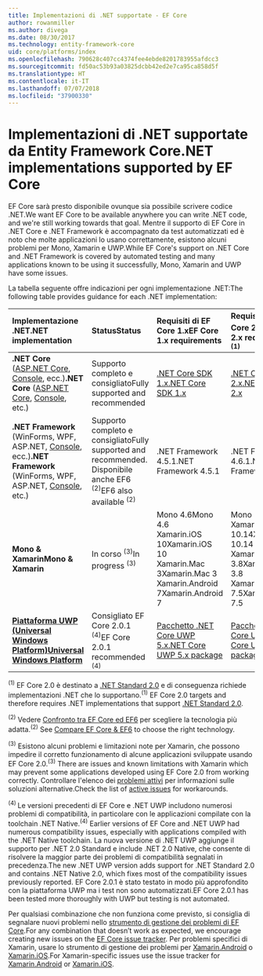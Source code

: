```yaml
---
title: Implementazioni di .NET supportate - EF Core
author: rowanmiller
ms.author: divega
ms.date: 08/30/2017
ms.technology: entity-framework-core
uid: core/platforms/index
ms.openlocfilehash: 790628c407cc4374fee4ebde8201783955afdcc3
ms.sourcegitcommit: fd50ac53b93a03825dcbb42ed2e7ca95ca858d5f
ms.translationtype: HT
ms.contentlocale: it-IT
ms.lasthandoff: 07/07/2018
ms.locfileid: "37900330"
---
```

# <a name="net-implementations-supported-by-ef-core"></a><span data-ttu-id="bd38e-102">Implementazioni di .NET supportate da Entity Framework Core</span><span class="sxs-lookup"><span data-stu-id="bd38e-102">.NET implementations supported by EF Core</span></span>

<span data-ttu-id="bd38e-103">EF Core sarà presto disponibile ovunque sia possibile scrivere codice .NET.</span><span class="sxs-lookup"><span data-stu-id="bd38e-103">We want EF Core to be available anywhere you can write .NET code, and we're still working towards that goal.</span></span> <span data-ttu-id="bd38e-104">Mentre il supporto di EF Core in .NET Core e .NET Framework è accompagnato da test automatizzati ed è noto che molte applicazioni lo usano correttamente, esistono alcuni problemi per Mono, Xamarin e UWP.</span><span class="sxs-lookup"><span data-stu-id="bd38e-104">While EF Core's support on .NET Core and .NET Framework is covered by automated testing and many applications known to be using it successfully, Mono, Xamarin and UWP have some issues.</span></span>

<span data-ttu-id="bd38e-105">La tabella seguente offre indicazioni per ogni implementazione .NET:</span><span class="sxs-lookup"><span data-stu-id="bd38e-105">The following table provides guidance for each .NET implementation:</span></span>

| <span data-ttu-id="bd38e-106">Implementazione .NET</span><span class="sxs-lookup"><span data-stu-id="bd38e-106">.NET implementation</span></span>                                                                                                  | <span data-ttu-id="bd38e-107">Status</span><span class="sxs-lookup"><span data-stu-id="bd38e-107">Status</span></span>                                                             | <span data-ttu-id="bd38e-108">Requisiti di EF Core 1.x</span><span class="sxs-lookup"><span data-stu-id="bd38e-108">EF Core 1.x requirements</span></span>                                                                                | <span data-ttu-id="bd38e-109">Requisiti di EF Core 2.x <sup>(1)</sup></span><span class="sxs-lookup"><span data-stu-id="bd38e-109">EF Core 2.x requirements <sup>(1)</sup></span></span>                                                                 |
|:---------------------------------------------------------------------------------------------------------------------|:-------------------------------------------------------------------|:--------------------------------------------------------------------------------------------------------|:--------------------------------------------------------------------------------------------------------|
| <span data-ttu-id="bd38e-110">**.NET Core** ([ASP.NET Core](../get-started/aspnetcore/index.md), [Console](../get-started/netcore/index.md), ecc.)</span><span class="sxs-lookup"><span data-stu-id="bd38e-110">**.NET Core** ([ASP.NET Core](../get-started/aspnetcore/index.md), [Console](../get-started/netcore/index.md), etc.)</span></span> | <span data-ttu-id="bd38e-111">Supporto completo e consigliato</span><span class="sxs-lookup"><span data-stu-id="bd38e-111">Fully supported and recommended</span></span>                                    | [<span data-ttu-id="bd38e-112">.NET Core SDK 1.x</span><span class="sxs-lookup"><span data-stu-id="bd38e-112">.NET Core SDK 1.x</span></span>](https://www.microsoft.com/net/core/)                                                | [<span data-ttu-id="bd38e-113">.NET Core SDK 2.x</span><span class="sxs-lookup"><span data-stu-id="bd38e-113">.NET Core SDK 2.x</span></span>](https://www.microsoft.com/net/core/)                                                |
| <span data-ttu-id="bd38e-114">**.NET Framework** (WinForms, WPF, ASP.NET, [Console](../get-started/full-dotnet/index.md), ecc.)</span><span class="sxs-lookup"><span data-stu-id="bd38e-114">**.NET Framework** (WinForms, WPF, ASP.NET, [Console](../get-started/full-dotnet/index.md), etc.)</span></span>                    | <span data-ttu-id="bd38e-115">Supporto completo e consigliato</span><span class="sxs-lookup"><span data-stu-id="bd38e-115">Fully supported and recommended.</span></span> <span data-ttu-id="bd38e-116">Disponibile anche EF6 <sup>(2)</sup></span><span class="sxs-lookup"><span data-stu-id="bd38e-116">EF6 also available <sup>(2)</sup></span></span> | <span data-ttu-id="bd38e-117">.NET Framework 4.5.1</span><span class="sxs-lookup"><span data-stu-id="bd38e-117">.NET Framework 4.5.1</span></span>                                                                                    | <span data-ttu-id="bd38e-118">.NET Framework 4.6.1</span><span class="sxs-lookup"><span data-stu-id="bd38e-118">.NET Framework 4.6.1</span></span>                                                                                    |
| <span data-ttu-id="bd38e-119">**Mono & Xamarin**</span><span class="sxs-lookup"><span data-stu-id="bd38e-119">**Mono & Xamarin**</span></span>                                                                                                   | <span data-ttu-id="bd38e-120">In corso <sup>(3)</sup></span><span class="sxs-lookup"><span data-stu-id="bd38e-120">In progress <sup>(3)</sup></span></span>                                         | <span data-ttu-id="bd38e-121">Mono 4.6</span><span class="sxs-lookup"><span data-stu-id="bd38e-121">Mono 4.6</span></span> <br/> <span data-ttu-id="bd38e-122">Xamarin.iOS 10</span><span class="sxs-lookup"><span data-stu-id="bd38e-122">Xamarin.iOS 10</span></span> <br/> <span data-ttu-id="bd38e-123">Xamarin.Mac 3</span><span class="sxs-lookup"><span data-stu-id="bd38e-123">Xamarin.Mac 3</span></span> <br/> <span data-ttu-id="bd38e-124">Xamarin.Android 7</span><span class="sxs-lookup"><span data-stu-id="bd38e-124">Xamarin.Android 7</span></span>                               | <span data-ttu-id="bd38e-125">Mono 5.4</span><span class="sxs-lookup"><span data-stu-id="bd38e-125">Mono 5.4</span></span> <br/> <span data-ttu-id="bd38e-126">Xamarin.iOS 10.14</span><span class="sxs-lookup"><span data-stu-id="bd38e-126">Xamarin.iOS 10.14</span></span> <br/> <span data-ttu-id="bd38e-127">Xamarin.Mac 3.8</span><span class="sxs-lookup"><span data-stu-id="bd38e-127">Xamarin.Mac 3.8</span></span> <br/> <span data-ttu-id="bd38e-128">Xamarin.Android 7.5</span><span class="sxs-lookup"><span data-stu-id="bd38e-128">Xamarin.Android 7.5</span></span>                        |
| [<span data-ttu-id="bd38e-129">**Piattaforma UWP (Universal Windows Platform)**</span><span class="sxs-lookup"><span data-stu-id="bd38e-129">**Universal Windows Platform**</span></span>](../get-started/uwp/index.md)                                                        | <span data-ttu-id="bd38e-130">Consigliato EF Core 2.0.1 <sup>(4)</sup></span><span class="sxs-lookup"><span data-stu-id="bd38e-130">EF Core 2.0.1 recommended <sup>(4)</sup></span></span>                           | [<span data-ttu-id="bd38e-131">Pacchetto .NET Core UWP 5.x</span><span class="sxs-lookup"><span data-stu-id="bd38e-131">.NET Core UWP 5.x package</span></span>](https://www.nuget.org/packages/Microsoft.NETCore.UniversalWindowsPlatform/) | [<span data-ttu-id="bd38e-132">Pacchetto .NET Core UWP 6.x</span><span class="sxs-lookup"><span data-stu-id="bd38e-132">.NET Core UWP 6.x package</span></span>](https://www.nuget.org/packages/Microsoft.NETCore.UniversalWindowsPlatform/) |

<span data-ttu-id="bd38e-133"><sup>(1)</sup> EF Core 2.0 è destinato a [.NET Standard 2.0](https://docs.microsoft.com/dotnet/standard/net-standard) e di conseguenza richiede implementazioni .NET che lo supportano.</span><span class="sxs-lookup"><span data-stu-id="bd38e-133"><sup>(1)</sup> EF Core 2.0 targets and therefore requires .NET implementations that support [.NET Standard 2.0](https://docs.microsoft.com/dotnet/standard/net-standard).</span></span>

<span data-ttu-id="bd38e-134"><sup>(2)</sup> Vedere [Confronto tra EF Core ed EF6](../../efcore-and-ef6/index.md) per scegliere la tecnologia più adatta.</span><span class="sxs-lookup"><span data-stu-id="bd38e-134"><sup>(2)</sup> See [Compare EF Core & EF6](../../efcore-and-ef6/index.md) to choose the right technology.</span></span>

<span data-ttu-id="bd38e-135"><sup>(3)</sup> Esistono alcuni problemi e limitazioni note per Xamarin, che possono impedire il corretto funzionamento di alcune applicazioni sviluppate usando EF Core 2.0.</span><span class="sxs-lookup"><span data-stu-id="bd38e-135"><sup>(3)</sup> There are issues and known limitations with Xamarin which may prevent some applications developed using EF Core 2.0 from working correctly.</span></span> <span data-ttu-id="bd38e-136">Controllare l'elenco dei [problemi attivi](https://github.com/aspnet/entityframeworkCore/issues?q=is%3Aopen+is%3Aissue+label%3Aarea-xamarin) per informazioni sulle soluzioni alternative.</span><span class="sxs-lookup"><span data-stu-id="bd38e-136">Check the list of [active issues](https://github.com/aspnet/entityframeworkCore/issues?q=is%3Aopen+is%3Aissue+label%3Aarea-xamarin) for workarounds.</span></span>

<span data-ttu-id="bd38e-137"><sup>(4) </sup> Le versioni precedenti di EF Core e .NET UWP includono numerosi problemi di compatibilità, in particolare con le applicazioni compilate con la toolchain .NET Native.</span><span class="sxs-lookup"><span data-stu-id="bd38e-137"><sup>(4)</sup> Earlier versions of EF Core and .NET UWP had numerous compatibility issues, especially with applications compiled with the .NET Native toolchain.</span></span> <span data-ttu-id="bd38e-138">La nuova versione di .NET UWP aggiunge il supporto per .NET 2.0 Standard e include .NET 2.0 Native, che consente di risolvere la maggior parte dei problemi di compatibilità segnalati in precedenza.</span><span class="sxs-lookup"><span data-stu-id="bd38e-138">The new .NET UWP version adds support for .NET Standard 2.0 and contains .NET Native 2.0, which fixes most of the compatibility issues previously reported.</span></span> <span data-ttu-id="bd38e-139">EF Core 2.0.1 è stato testato in modo più approfondito con la piattaforma UWP ma i test non sono automatizzati.</span><span class="sxs-lookup"><span data-stu-id="bd38e-139">EF Core 2.0.1 has been tested more thoroughly with UWP but testing is not automated.</span></span>

<span data-ttu-id="bd38e-140">Per qualsiasi combinazione che non funziona come previsto, si consiglia di segnalare nuovi problemi nello [strumento di gestione dei problemi di EF Core](https://github.com/aspnet/entityframeworkcore/issues/new).</span><span class="sxs-lookup"><span data-stu-id="bd38e-140">For any combination that doesn’t work as expected, we encourage creating new issues on the [EF Core issue tracker](https://github.com/aspnet/entityframeworkcore/issues/new).</span></span> <span data-ttu-id="bd38e-141">Per problemi specifici di Xamarin, usare lo strumento di gestione dei problemi per [Xamarin.Android](https://github.com/xamarin/xamarin-android/issues/new) o [Xamarin.iOS](https://github.com/xamarin/xamarin-macios/issues/new).</span><span class="sxs-lookup"><span data-stu-id="bd38e-141">For Xamarin-specific issues use the issue tracker for [Xamarin.Android](https://github.com/xamarin/xamarin-android/issues/new) or [Xamarin.iOS](https://github.com/xamarin/xamarin-macios/issues/new).</span></span>
